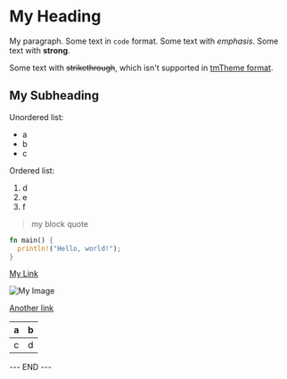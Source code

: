 # My Heading

My paragraph. Some text in `code` format. Some text with _emphasis_. Some text with **strong**.

Some text with ~~strikethrough~~, which isn't supported in
[tmTheme format](https://www.sublimetext.com/docs/color_schemes_tmtheme.html).

## My Subheading

Unordered list:

- a
- b
- c

Ordered list:

1. d
2. e
3. f

> my block quote

```rs
fn main() {
  println!("Hello, world!");
}
```

[My Link](http://example.com)

![My Image](http://example.com/image.jpg)

[Another link][link_alias]

| a   | b   |
| --- | --- |
| c   | d   |

[link_alias]: http://example.com

--- END ---
